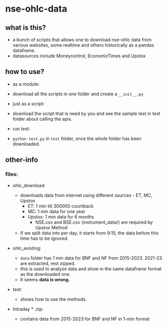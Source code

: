 # nse-ohlc-data

## what is this?
- a bunch of scripts that allows one to download nse-ohlc data from various websites, some realtime and others historically as a pandas dataframe.
- datasources include Moneycontrol, EconomicTimes and Upstox

## how to use?
- as a module:
 * download all the scripts in one folder and create a ```__init__.py```
- just as a script:
 * download the script that is need by you and see the sample test in test folder about calling the apis.
- run test:
 * ```python test.py``` in ```test``` folder, once the whole folder has been downloaded.


## other-info

### files:
- ohlc_download:
  * downloads data from internet using different sources - ET, MC, Upstox
     - ET: 1 min till 300000 countback
     - MC: 1 min data for one year
     - Upstox: 1 min data for 6 months
       * NSE.csv and BSE.csv (instrument_data/) are required by Upstox Method
  * If we split data into per day, it starts from 9:15, the data before this time has to be ignored.

- ohlc_existing:
  * ```data``` folder has 1 min data for BNF and NF from 2015-2023. 2021-23 are extracted, rest zipped.
  * this is used to analyze data and show in the same dataframe format as the downloaded one.
  * It seems **data is wrong.**
 
- test:
  * shows how to use the methods.

- Intraday * .zip:
  * contains data from 2015-2023 for BNF and NF in 1-min format

